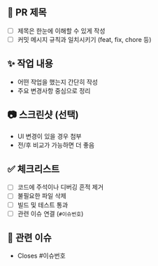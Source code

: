## 📝 PR 제목
- [ ] 제목은 한눈에 이해할 수 있게 작성
- [ ] 커밋 메시지 규칙과 일치시키기 (feat, fix, chore 등)

## ✨ 작업 내용
- 어떤 작업을 했는지 간단히 작성
- 주요 변경사항 중심으로 정리

## 📷 스크린샷 (선택)
- UI 변경이 있을 경우 첨부
- 전/후 비교가 가능하면 더 좋음

## ✅ 체크리스트
- [ ] 코드에 주석이나 디버깅 흔적 제거
- [ ] 불필요한 파일 삭제
- [ ] 빌드 및 테스트 통과
- [ ] 관련 이슈 연결 (`#이슈번호`)

## 🔗 관련 이슈
- Closes #이슈번호